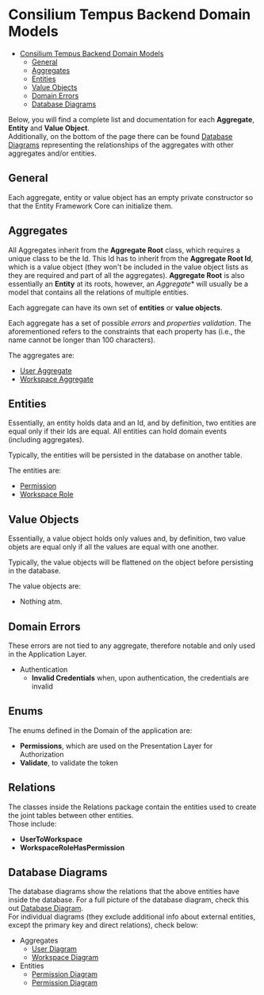 # Consilium Tempus Backend Domain Models

* [Consilium Tempus Backend Domain Models](#consilium-tempus-backend-domain-models)
  * [General](#general)
  * [Aggregates](#aggregates)
  * [Entities](#entities)
  * [Value Objects](#value-objects)
  * [Domain Errors](#domain-errors)
  * [Database Diagrams](#database-diagrams)

Below, you will find a complete list and documentation for each **Aggregate**, **Entity** and **Value Object**.
<br>
Additionally, on the bottom of the page there can be found [Database Diagrams](#database-diagrams) 
representing the relationships of the aggregates with other aggregates and/or entities.

## General

Each aggregate, entity or value object has an empty private constructor 
so that the Entity Framework Core can initialize them.

## Aggregates

All Aggregates inherit from the **Aggregate Root** class, which requires a unique class to be the Id.
This Id has to inherit from the **Aggregate Root Id**, which is a value object 
(they won't be included in the value object lists as they are required and part of all the aggregates).
**Aggregate Root** is also essentially an **Entity** at its roots,
however, an *Aggregate** will usually be a model that contains all the relations of multiple entities.

Each aggregate can have its own set of **entities** or **value objects**.

Each aggregate has a set of possible *errors* and *properties validation*.
The aforementioned refers to the constraints that each property has
(i.e., the name cannot be longer than 100 characters).

The aggregates are:

- [User Aggregate](domain/aggregates/Aggregate.User)
- [Workspace Aggregate](domain/aggregates/Aggregate.Workspace)

## Entities

Essentially, an entity holds data and an Id, and by definition, two entities are equal only if their Ids are equal.
All entities can hold domain events (including aggregates).

Typically, the entities will be persisted in the database on another table.

The entities are:

- [Permission](domain/entities/Entity.Permission.md)
- [Workspace Role](domain/entities/Entity.WorkspaceRole.md)

## Value Objects

Essentially, a value object holds only values and, by definition, 
two value objets are equal only if all the values are equal with one another.

Typically, the value objects will be flattened on the object before persisting in the database.

The value objects are:

- Nothing atm.

## Domain Errors

These errors are not tied to any aggregate, therefore notable and only used in the Application Layer.

- Authentication
  - **Invalid Credentials** when, upon authentication, the credentials are invalid

## Enums

The enums defined in the Domain of the application are:
- **Permissions**, which are used on the Presentation Layer for Authorization
- **Validate**, to validate the token

## Relations

The classes inside the Relations package contain the entities used to create the joint tables between other entities.
<br>
Those include:

- **UserToWorkspace**
- **WorkspaceRoleHasPermission**

## Database Diagrams

The database diagrams show the relations that the above entities have inside the database.
For a full picture of the database diagram, check this out [Database Diagram](Database.Diagram.md).
<br>
For individual diagrams (they exclude additional info about external entities, 
except the primary key and direct relations), check below:

- Aggregates
  - [User Diagram](domain/diagrams/aggregates/Diagram.User.md)
  - [Workspace Diagram](domain/diagrams/aggregates/Diagram.Workspace.md)
- Entities
  - [Permission Diagram](domain/diagrams/entities/Diagram.Permission.md)
  - [Permission Diagram](domain/diagrams/entities/Diagram.WorkspaceRole.md)
